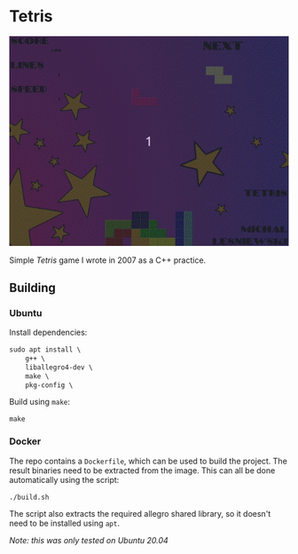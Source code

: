 # Tetris

![demo](tetris.gif)

Simple _Tetris_ game I wrote in 2007 as a C++ practice.

## Building

### Ubuntu

Install dependencies:
```
sudo apt install \
    g++ \
    liballegro4-dev \
    make \
    pkg-config \
```

Build using `make`:
```
make
```


### Docker

The repo contains a `Dockerfile`, which can be used to build the project.  The result binaries need to be extracted
from the image.  This can all be done automatically using the script:
```
./build.sh
```

The script also extracts the required allegro shared library, so it doesn't need to be installed using `apt`.

_Note: this was only tested on Ubuntu 20.04_

